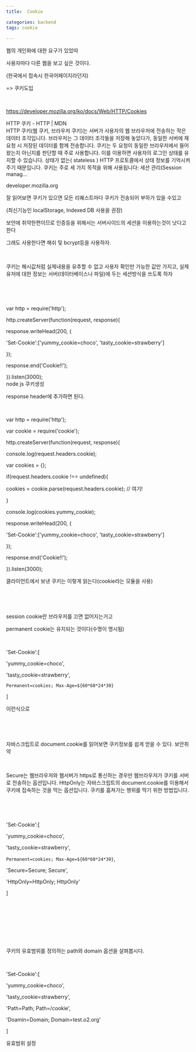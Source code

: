```yaml
---
title:  Cookie

categories: backend 
tags: cookie
 
---
```


  
웹의 개인화에 대한 요구가 있었따  
  
사용자마다 다른 웹을 보고 싶은 것이다.  
  
(한국에서 접속시 한국어페이지라던지)  
  
=> 쿠키도입  
  
​  
  
https://developer.mozilla.org/ko/docs/Web/HTTP/Cookies  
  
   
HTTP 쿠키 - HTTP | MDN  
HTTP 쿠키(웹 쿠키, 브라우저 쿠키)는 서버가 사용자의 웹 브라우저에 전송하는 작은 데이터 조각입니다. 브라우저는 그 데이터 조각들을 저장해 놓았다가, 동일한 서버에 재 요청 시 저장된 데이터를 함께 전송합니다. 쿠키는 두 요청이 동일한 브라우저에서 들어왔는지 아닌지를 판단할 때 주로 사용합니다. 이를 이용하면 사용자의 로그인 상태를 유지할 수 있습니다. 상태가 없는( stateless ) HTTP 프로토콜에서 상태 정보를 기억시켜주기 때문입니다. 쿠키는 주로 세 가지 목적을 위해 사용됩니다: 세션 관리(Session manag...  
  
developer.mozilla.org  
  
잘 읽어보면 쿠키가 있으면 모든 리퀘스트마다 쿠키가 전송되어 부하가 있을 수있고  
  
(최신기능인 localStorage, Indexed DB 사용을 권장)  
  
보안에 취약한편이므로 인증등을 위해서는 서버사이드의 세션을 이용하는것이 낫다고 한다  
  
그래도 사용한다면 해쉬 및 bcrypt등을 사용하자.  
  
​  
  
쿠키는 해시값처럼 실제내용을 유추할 수 없고 사용자 확인만 가능한 값만 가지고, 실제 유저에 대한 정보는 서버(데이터베이스나 파일)에 두는 세션방식을 쓰도록 하자  
  
​  
  
​  
  
var http = require('http');  
  
http.createServer(function(request, response){  
  
 response.writeHead(200, {  
  
 'Set-Cookie':['yummy_cookie=choco', 'tasty_cookie=strawberry']  
  
 });  
  
response.end('Cookie!!');  
  
}).listen(3000);  
node js 쿠키생성  
  
response header에 추가하면 된다.  
  
​  
  
var http = require('http');  
  
var cookie = require('cookie');  
  
http.createServer(function(request, response){  
  
console.log(request.headers.cookie);  
  
var cookies = {};  
  
if(request.headers.cookie !== undefined){  
  
cookies = cookie.parse(request.headers.cookie);    // 여기!  
  
}  
  
console.log(cookies.yummy_cookie);  
  
response.writeHead(200, {  
  
'Set-Cookie':['yummy_cookie=choco', 'tasty_cookie=strawberry']  
  
});  
  
response.end('Cookie!!');  
  
}).listen(3000);  
  
클라이언트에서 보낸 쿠키는 이렇게 읽는다(cookie라는 모듈을 사용)  
  
​  
  
​  
  
session cookie란 브라우저를 끄면 없어지는거고  
  
permanent cookie는 유지되는 것이다(수명이 명시됨)  
  
​  
  
'Set-Cookie':[  
  
'yummy_cookie=choco',   
  
'tasty_cookie=strawberry',  
  
`Permanent=cookies; Max-Age=${60*60*24*30}`  
  
]  
  
이런식으로  
  
​  
  
​  
  
자바스크립트로 document.cookie를 읽어보면 쿠키정보를 쉽게 얻을 수 있다. 보안취약  
  
​  
  
Secure는 웹브라우저와 웹서버가 https로 통신하는 경우만 웹브라우저가 쿠키를 서버로 전송하는 옵션입니다.  HttpOnly는 자바스크립트의 document.cookie를 이용해서 쿠키에 접속하는 것을 막는 옵션입니다. 쿠키를 훔쳐가는 행위를 막기 위한 방법입니다.   
  
​  
  
​  
  
'Set-Cookie':[  
  
'yummy_cookie=choco',   
  
'tasty_cookie=strawberry',  
  
`Permanent=cookies; Max-Age=${60*60*24*30}`,  
  
'Secure=Secure; Secure',  
  
'HttpOnly=HttpOnly; HttpOnly'  
  
]  
  
​  
  
​  
  
​  
  
​  
  
쿠키의 유효범위를 정의하는 path와 domain 옵션을 살펴봅시다.   
  
​  
  
'Set-Cookie':[  
  
'yummy_cookie=choco',   
  
'tasty_cookie=strawberry',  
  
'Path=Path; Path=/cookie',  
  
'Doamin=Domain; Domain=test.o2.org'  
  
]  
  
유효범위 설정  

